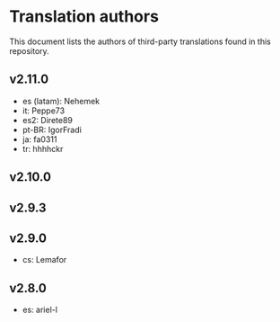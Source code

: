 # Translation authors

This document lists the authors of third-party translations found in this repository.

## v2.11.0

* es (latam): Nehemek
* it: Peppe73
* es2: Direte89
* pt-BR: IgorFradi
* ja: fa0311
* tr: hhhhckr

## v2.10.0

## v2.9.3

## v2.9.0

* cs: Lemafor

## v2.8.0

* es: ariel-l
